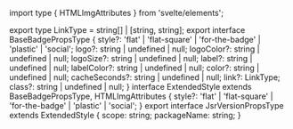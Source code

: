 import type { HTMLImgAttributes } from 'svelte/elements';

export type LinkType = string[] | [string, string];
export interface BaseBadgePropsType {
  style?: 'flat' | 'flat-square' | 'for-the-badge' | 'plastic' | 'social';
  logo?: string | undefined | null;
  logoColor?: string | undefined | null;
  logoSize?: string | undefined | null;
  label?: string | undefined | null;
  labelColor?: string | undefined | null;
  color?: string | undefined | null;
  cacheSeconds?: string | undefined | null;
  link?: LinkType;
  class?: string | undefined | null;
}
interface ExtendedStyle extends BaseBadgePropsType, HTMLImgAttributes {
  style?: 'flat' | 'flat-square' | 'for-the-badge' | 'plastic' | 'social';
}
export interface JsrVersionPropsType extends ExtendedStyle {
  scope: string;
  packageName: string;
}